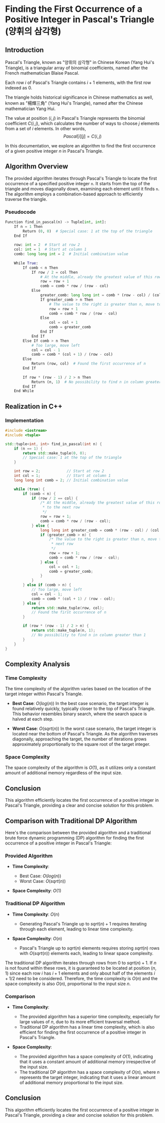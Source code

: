 # Finding the First Occurrence of a Positive Integer in Pascal's Triangle (양휘의 삼각형)

## Introduction

Pascal's Triangle, known as "양휘의 삼각형" in  Chinese Korean (Yang Hui's Triangle), is a triangular array of binomial coefficients, named after the French mathematician Blaise Pascal. 

Each row $i$ of Pascal's Triangle contains $i+ 1$ elements, with the first row indexed as 0. 

The triangle holds historical significance in Chinese mathematics as well, known as "楊輝三角" (Yang Hui's Triangle), named after the Chinese mathematician Yang Hui. 

The value at position $(i, j)$ in Pascal's Triangle represents the binomial coefficient $C(i, j)$, which calculates the number of ways to choose $j$ elements from a set of $i$ elements. 
In other words, 
$$Pascal[i][j] = C(i, j)$$

In this documentation, we explore an algorithm to find the first occurrence of a given positive integer $n$ in Pascal's Triangle.

## Algorithm Overview

The provided algorithm iterates through Pascal's Triangle to locate the first occurrence of a specified positive integer `n`. It starts from the top of the triangle and moves diagonally down, examining each element until it finds `n`. 
The algorithm employs a combination-based approach to efficiently traverse the triangle.

### Pseudocode

```python
Function find_in_pascal(n) -> Tuple[int, int]:
    If n = 1 Then
        Return (0, 0)  # Special case: 1 at the top of the triangle
    End If
    
    row: int = 2  # Start at row 2
    col: int = 1  # Start at column 1
    comb: long long int = 2  # Initial combination value
    
    While True:
        If comb < n Then
            If row / 2 = col Then
                # At the middle, already the greatest value of this row, move to the next row
                row = row + 1
                comb = comb * row / (row - col)
            Else
                greater_comb: long long int = comb * (row - col) / (col + 1)
                If greater_comb > n Then
                    # The value to the right is greater than n, move to the next row
                    row = row + 1
                    comb = comb * row / (row - col)
                Else
                    col = col + 1
                    comb = greater_comb
                End If
            End If
        Else If comb > n Then
            # Too large, move left
            col = col - 1
            comb = comb * (col + 1) / (row - col)
        Else
            Return (row, col)  # Found the first occurrence of n
        End If
        
        If row * (row - 1) / 2 > n Then
            Return (n, 1)  # No possibility to find n in column greater than 1
        End If
    End While
```

## Realization in C++

### Implementation

```cpp
#include <iostream>
#include <tuple>

std::tuple<int, int> find_in_pascal(int n) {
    if (n == 1) {
        return std::make_tuple(0, 0);
        // Special case: 1 at the top of the triangle
    }

    int row = 2;            // Start at row 2
    int col = 1;            // Start at column 1
    long long int comb = 2; // Initial combination value

    while (true) {
        if (comb < n) {
            if (row / 2 == col) {
                /* At the middle, already the greatest value of this row, move
                 * to the next row
                 */
                row = row + 1;
                comb = comb * row / (row - col);
            } else {
                long long int greater_comb = comb * (row - col) / (col + 1);
                if (greater_comb > n) {
                    /* The value to the right is greater than n, move to the
                     * next row
                     */
                    row = row + 1;
                    comb = comb * row / (row - col);
                } else {
                    col = col + 1;
                    comb = greater_comb;
                }
            }
        } else if (comb > n) {
            // Too large, move left
            col = col - 1;
            comb = comb * (col + 1) / (row - col);
        } else {
            return std::make_tuple(row, col);
            // Found the first occurrence of n
        }

        if (row * (row - 1) / 2 > n) {
            return std::make_tuple(n, 1);
            // No possibility to find n in column greater than 1
        }
    }
}
```

## Complexity Analysis

### Time Complexity

The time complexity of the algorithm varies based on the location of the target integer within Pascal's Triangle.

- **Best Case**: $O(log(n))$ 
  In the best case scenario, the target integer is found relatively quickly, typically closer to the top of Pascal's Triangle. This behavior resembles binary search, where the search space is halved at each step.

- **Worst Case**: $O(sqrt(n))$ 
  In the worst case scenario, the target integer is located near the bottom of Pascal's Triangle. As the algorithm traverses diagonally, approaching the target, the number of iterations grows approximately proportionally to the square root of the target integer.

### Space Complexity

The space complexity of the algorithm is $O(1)$, as it utilizes only a constant amount of additional memory regardless of the input size.

## Conclusion

This algorithm efficiently locates the first occurrence of a positive integer in Pascal's Triangle, providing a clear and concise solution for this problem.

## Comparison with Traditional DP Algorithm

Here's the comparison between the provided algorithm and a traditional brute force dynamic programming (DP) algorithm for finding the first occurrence of a positive integer in Pascal's Triangle:

### Provided Algorithm

- **Time Complexity**: 
  - Best Case: $O(log(n))$
  - Worst Case: $O(sqrt(n))$

- **Space Complexity**: $O(1)$

### Traditional DP Algorithm

- **Time Complexity**: $O(n)$
  - Generating Pascal's Triangle up to $sqrt(n) + 1$ requires iterating through each element, leading to linear time complexity.

- **Space Complexity**: $O(n)$
  - Pascal's Triangle up to $sqrt(n)$ elements requires storing $sqrt(n)$ rows with $O(sqrt(n))$ elements each, leading to linear space complexity.

The traditional DP algorithm iterates through rows from 0 to $sqrt(n) + 1$. If $n$ is not found within these rows, it is guaranteed to be located at position $(n, 1)$ 
since each row $i$ has $i + 1$ elements and only about half of the elements $i + 1 /2$ need to be considered. Therefore, the time complexity is $O(n)$ and the space complexity is also $O(n)$, proportional to the input size $n$.

### Comparison

- **Time Complexity**: 
  - The provided algorithm has a superior time complexity, especially for large values of $n$, due to its more efficient traversal method.
  - Traditional DP algorithm has a linear time complexity, which is also efficient for finding the first occurrence of a positive integer in Pascal's Triangle.

- **Space Complexity**: 
  - The provided algorithm has a space complexity of $O(1)$, indicating that it uses a constant amount of additional memory irrespective of the input size.
  - The traditional DP algorithm has a space complexity of $O(n)$, where $n$ represents the target integer, indicating that it uses a linear amount of additional memory proportional to the input size.
    
## Conclusion

This algorithm efficiently locates the first occurrence of a positive integer in Pascal's Triangle, providing a clear and concise solution for this problem.
